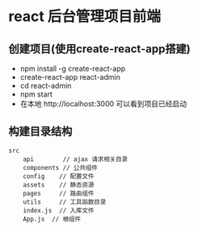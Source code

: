 # react 后台管理项目前端
## 创建项目(使用create-react-app搭建)
- npm install -g create-react-app
- create-react-app react-admin
- cd react-admin
- npm start
- 在本地 http://localhost:3000 可以看到项目已经启动
## 构建目录结构
    src
        api        // ajax 请求相关目录
        components // 公共组件
        config    // 配置文件
        assets    // 静态资源
        pages     // 路由组件
        utils     // 工具函数目录
        index.js  // 入库文件
        App.js  // 根组件